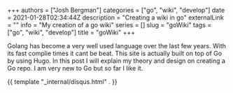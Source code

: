 +++
authors = ["Josh Bergman"]
categories = ["go", "wiki", "develop"]
date = 2021-01-28T02:34:44Z
description = "Creating a wiki in go"
externalLink = ""
info = "My creation of a go wiki"
series = []
slug = "goWiki"
tags = ["go", "wiki", "develop"]
title = "goWiki"
+++

Golang has become a very well used language over the last few years.  With its fast complie times it cant be beat.  This site is actually built on top of Go by using Hugo.  In this post I will explain my theory and design on creating a Go repo.  I am very new to Go but so far I like it.  

{{ template "_internal/disqus.html" . }}